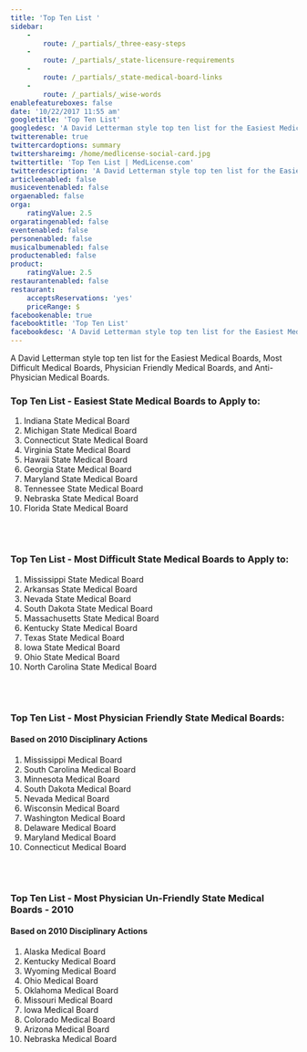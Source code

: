 ```yaml
---
title: 'Top Ten List '
sidebar:
    -
        route: /_partials/_three-easy-steps
    -
        route: /_partials/_state-licensure-requirements
    -
        route: /_partials/_state-medical-board-links
    -
        route: /_partials/_wise-words
enablefeatureboxes: false
date: '10/22/2017 11:55 am'
googletitle: 'Top Ten List'
googledesc: 'A David Letterman style top ten list for the Easiest Medical Boards, Most Difficult Medical Boards, Physician Friendly Medical Boards, and AntiPhysician Medical Boards.'
twitterenable: true
twittercardoptions: summary
twittershareimg: /home/medlicense-social-card.jpg
twittertitle: 'Top Ten List | MedLicense.com'
twitterdescription: 'A David Letterman style top ten list for the Easiest Medical Boards, Most Difficult Medical Boards, Physician Friendly Medical Boards, and AntiPhysician Medical Boards.'
articleenabled: false
musiceventenabled: false
orgaenabled: false
orga:
    ratingValue: 2.5
orgaratingenabled: false
eventenabled: false
personenabled: false
musicalbumenabled: false
productenabled: false
product:
    ratingValue: 2.5
restaurantenabled: false
restaurant:
    acceptsReservations: 'yes'
    priceRange: $
facebookenable: true
facebooktitle: 'Top Ten List'
facebookdesc: 'A David Letterman style top ten list for the Easiest Medical Boards, Most Difficult Medical Boards, Physician Friendly Medical Boards, and AntiPhysician Medical Boards.'
---
```


<p id="mcetoc_1cdnlrfkb0">A David Letterman style top ten list for the Easiest Medical Boards, Most Difficult Medical Boards, Physician Friendly Medical Boards, and Anti-Physician Medical Boards.</p>
<h3 id="mcetoc_1cdncqch10">Top Ten List - Easiest State Medical Boards to Apply to:</h3>
<ol>
<li>Indiana State Medical Board</li>
<li>Michigan State Medical Board</li>
<li>Connecticut State Medical Board</li>
<li>Virginia State Medical Board</li>
<li>Hawaii State Medical Board</li>
<li>Georgia State Medical Board</li>
<li>Maryland State Medical Board</li>
<li>Tennessee State Medical Board</li>
<li>Nebraska State Medical Board</li>
<li>Florida State Medical Board</li>
</ol>
<p><br /><br /></p>
<h3 id="mcetoc_1cdncqch11"><span class="c8">Top Ten List - Most Difficult State Medical Boards to Apply to:</span></h3>
<ol>
<li>Mississippi State Medical Board</li>
<li>Arkansas State Medical Board</li>
<li>Nevada State Medical Board</li>
<li>South Dakota State Medical Board</li>
<li>Massachusetts State Medical Board</li>
<li>Kentucky State Medical Board</li>
<li>Texas State Medical Board</li>
<li>Iowa State Medical Board</li>
<li>Ohio State Medical Board</li>
<li>North Carolina State Medical Board<br /><br /></li>
</ol>
<p>&nbsp;</p>
<h3 id="mcetoc_1cdncqch12">Top Ten List - Most Physician Friendly State Medical Boards:</h3>
<h4>Based on 2010 Disciplinary Actions</h4>
<ol>
<li>Mississippi Medical Board</li>
<li>South Carolina Medical Board</li>
<li>Minnesota Medical Board</li>
<li>South Dakota Medical Board</li>
<li>Nevada Medical Board</li>
<li>Wisconsin Medical Board</li>
<li>Washington Medical Board</li>
<li>Delaware Medical Board</li>
<li>Maryland Medical Board</li>
<li>Connecticut Medical Board<br /><br /></li>
</ol>
<p>&nbsp;</p>
<h3 id="mcetoc_1cdncqch13">Top Ten List - Most Physician Un-Friendly State Medical Boards - 2010</h3>
<h4>Based on 2010 Disciplinary Actions</h4>
<ol>
<li>Alaska Medical Board</li>
<li>Kentucky Medical Board</li>
<li>Wyoming Medical Board</li>
<li>Ohio Medical Board</li>
<li>Oklahoma Medical Board</li>
<li>Missouri Medical Board</li>
<li>Iowa Medical Board</li>
<li>Colorado Medical Board</li>
<li>Arizona Medical Board</li>
<li>Nebraska Medical Board</li>
</ol>